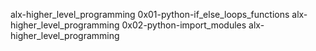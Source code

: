alx-higher_level_programming
0x01-python-if_else_loops_functions
alx-higher_level_programming
0x02-python-import_modules
alx-higher_level_programming
